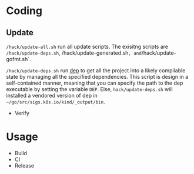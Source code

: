# Coding
## Update
`/hack/update-all.sh` run all update scripts.
The exisitng scripts are `/hack/update-deps.sh`, /hack/update-generated.sh`,
and`/hack/update-gofmt.sh`.

`/hack/update-deps.sh` run [dep][dep] to get all the project into a likely
compilable state by managing all the specified dependencies.
This script is design in a self-contained manner, meaning that you can specify
the path to the dep executable by setting the variable `DEP`.
Else, `hack/update-deps.sh` will installed a vendored version of dep in
``~/go/src/sigs.k8s.io/kind/_output/bin``.

* Verify


# Usage
* Build
* CI
* Release

[dep]: https://github.com/golang/dep
